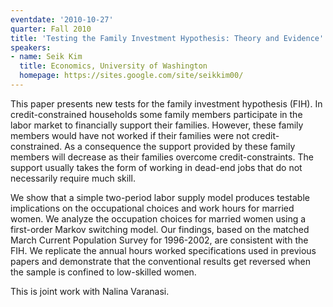 ```yaml
---
eventdate: '2010-10-27'
quarter: Fall 2010
title: 'Testing the Family Investment Hypothesis: Theory and Evidence'
speakers:
- name: Seik Kim
  title: Economics, University of Washington
  homepage: https://sites.google.com/site/seikkim00/
---
```

This paper presents new tests for the family investment hypothesis (FIH). In credit-constrained households some family members participate in the labor market to financially support their families. However, these family members would have not worked if their families were not credit-constrained. As a consequence the support provided by these family members will decrease as their families overcome credit-constraints. The support usually takes the form of working in dead-end jobs that do not necessarily require much skill.

We show that a simple two-period labor supply model produces testable implications on the occupational choices and work hours for married women. We analyze the occupation choices for married women using a first-order Markov switching model. Our findings, based on the matched March Current Population Survey for 1996-2002, are consistent with the FIH. We replicate the annual hours worked specifications used in previous papers and demonstrate that the conventional results get reversed when the sample is confined to low-skilled women.

This is joint work with Nalina Varanasi.